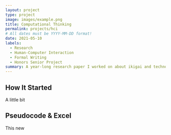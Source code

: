 ```yaml
---
layout: project
type: project
image: images/example.png
title: Computational Thinking
permalink: projects/hci
# All dates must be YYYY-MM-DD format!
date: 2021-05-10
labels:
  - Research
  - Human-Computer Interaction
  - Formal Writing
  - Honors Senior Project
summary: A year-long research paper I worked on about ikigai and technology during my experience studying abroad during a pandemic.
---
```


## How It Started

A little bit


## Pseudocode & Excel

This new 
